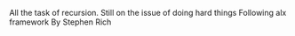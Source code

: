 All the task of recursion. Still on the issue of doing hard things Following alx framework By Stephen Rich 
